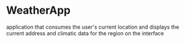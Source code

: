 # WeatherApp
application that consumes the user's current location and displays the current address and climatic data for the region on the interface
